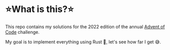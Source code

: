 # ⭐What is this?⭐

This repo contains my solutions for the 2022 edition of the annual [Advent of
Code](https://adventofcode.com/2022) challenge.

My goal is to implement everything using Rust 🦀, let's see how far I get 😅.
